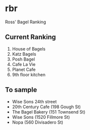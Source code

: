 # rbr
Ross' Bagel Ranking


## Current Ranking
1. House of Bagels
2. Katz Bagels
3. Posh Bagel
4. Cafe La Vie
5. Planet Cafe
6. 9th floor kitchen

## To sample
* Wise Sons 24th street
* 20th Century Cafe (198 Gough St)
* The Bagel Bakery (151 Townsend St)
* Wise Sons (1520 Fillmore St)
* Nopa (560 Divisadero St)
